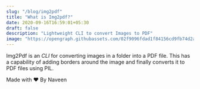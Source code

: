 ```yaml
---
slug: "/blog/img2pdf"
title: "What is Img2pdf?"
date: 2020-09-16T16:59:01+05:30
draft: false
description: "Lightweight CLI to convert Images to PDF"
image: "https://opengraph.githubassets.com/02f9096fdad1f84156cd9fb74d2aed493f0aaab74f50dc5dd2d62a60bf804ae4/naveen521kk/img2pdf"
---
```


Img2Pdf is an *CLI* for converting images in a folder into a PDF file.
This has a capability of adding borders around the image and finally converts it to PDF files using PIL.

Made with ❤ By Naveen
